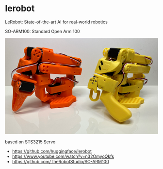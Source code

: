 # lerobot


LeRobot: State-of-the-art AI for real-world robotics

SO-ARM100: Standard Open Arm 100


![alt text](image-1.png)

based on STS3215 Servo

* https://github.com/huggingface/lerobot
* https://www.youtube.com/watch?v=n32OmyoQkfs
* https://github.com/TheRobotStudio/SO-ARM100

